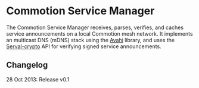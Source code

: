 Commotion Service Manager
=========================

The Commotion Service Manager receives, parses, verifies, and caches service announcements on a local Commotion mesh network. It implements an multicast DNS (mDNS) stack using the [Avahi][] library, and uses the [Serval-crypto][] API for verifying signed service announcements.

[Avahi]: http://avahi.org/
[Serval-crypto]: https://github.com/opentechinstitute/serval-crypto

Changelog
---------

28 Oct 2013: Release v0.1